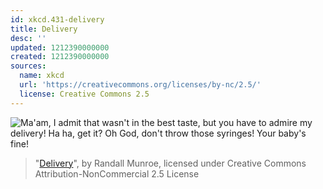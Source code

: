 ```yaml
---
id: xkcd.431-delivery
title: Delivery
desc: ''
updated: 1212390000000
created: 1212390000000
sources:
  name: xkcd
  url: 'https://creativecommons.org/licenses/by-nc/2.5/'
  license: Creative Commons 2.5
---
```

![Ma'am, I admit that wasn't in the best taste, but you have to admire my delivery!  Ha ha, get it?  Oh God, don't throw those syringes!  Your baby's fine!](https://imgs.xkcd.com/comics/delivery.png)
> "[Delivery](https://xkcd.com/431/)", by Randall Munroe, licensed under Creative Commons Attribution-NonCommercial 2.5 License
